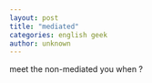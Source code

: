 ```yaml
---
layout: post
title: "mediated"
categories: english geek
author: unknown
---
```


meet the non-mediated you when ?
